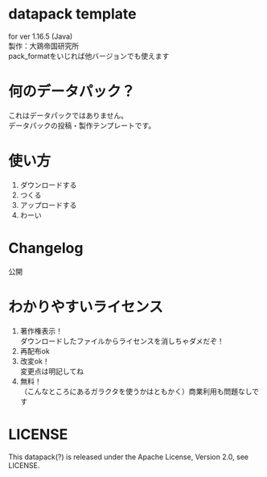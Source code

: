 # datapack template
for ver 1.16.5 (Java)  
製作：大鶏帝国研究所  
pack_formatをいじれば他バージョンでも使えます  

# 何のデータパック？
これはデータパックではありません。  
データパックの投稿・製作テンプレートです。

# 使い方
1. ダウンロードする
2. つくる
3. アップロードする
4. わーい

# Changelog
公開

# わかりやすいライセンス
1. 著作権表示！  
ダウンロードしたファイルからライセンスを消しちゃダメだぞ！  
2. 再配布ok  
3. 改変ok！  
変更点は明記してね  
4. 無料！  
（こんなところにあるガラクタを使うかはともかく）商業利用も問題なしです  

# LICENSE
This datapack(?) is released under the Apache License, Version 2.0, see LICENSE.  
